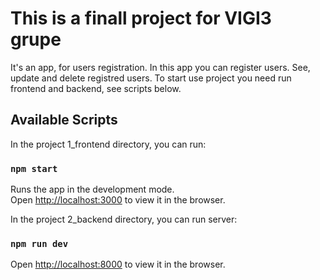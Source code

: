 # This is a finall project for VIGI3 grupe

It's an app, for users registration.
In this app you can register users. See, update and delete registred users.
To start use project you need run frontend and backend, see scripts below.

## Available Scripts

In the project 1_frontend directory, you can run:

### `npm start`

Runs the app in the development mode.\
Open [http://localhost:3000](http://localhost:3000) to view it in the browser.

In the project 2_backend directory, you can run server:

### `npm run dev`

Open [http://localhost:8000](http://localhost:8000) to view it in the browser.
